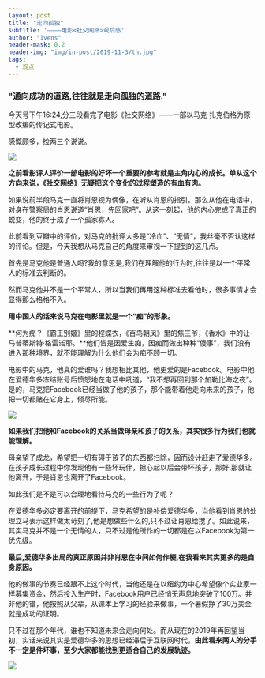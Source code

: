 ```yaml
---
layout: post
title: "走向孤独"
subtitle: '————电影<社交网络>观后感'
author: "Ivens"
header-mask: 0.2
header-img: "img/in-post/2019-11-3/th.jpg"
tags:
  - 观点
---
```


### "通向成功的道路,往往就是走向孤独的道路."

今天号下午16:24,分三段看完了电影《社交网络》——一部以马克·扎克伯格为原型改编的传记式电影。

感慨颇多，捡两三个说说。

![](../../../../img/in-post/2019-11-2/a.jpg)

**之前看影评人评价一部电影的好坏一个重要的参考就是主角内心的成长。单从这个方向来说，《社交网络》无疑把这个变化的过程塑造的有血有肉。**

如果说前半段马克一直将肖恩视为偶像，在听从肖恩的指引。那么从他在电话中，对身在警察局的肖恩说道“肖恩，先回家吧”。从这一刻起，他的内心完成了真正的蜕变，他的终于成了一个孤家寡人。

此前看到豆瓣中的评价，对马克的批评大多是“冷血”、“无情”，我丝毫不否认这样的评论。但是，今天我想从马克自己的角度来审视一下提到的这几点。

首先是马克他是普通人吗?我的意思是,我们在理解他的行为时,往往是以一个平常人的标准去判断的。

然而马克他并不是一个平常人，所以当我们再用这种标准去看他时，很多事情才会显得那么格格不入。

**用中国人的话来说马克在电影里就是一个“痴”的形象。**

**何为痴？《霸王别姬》里的程蝶衣，《百鸟朝凤》里的焦三爷，《香水》中的让·马普蒂斯特·格雷诺耶。**他们皆是因爱生痴，因痴而做出种种“傻事”，我们没有进入那种境界，就不能理解为什么他们会为痴不顾一切。

电影中的马克，他真的爱谁吗？我想相比其他，他更爱的是Facebook。电影中他在爱德华多冻结账号后愤怒地在电话中吼道，“我不想再回到那个加勒比海之夜”。是的，马克把Facebook已经当做了他的孩子，那个能带着他走向未来的孩子，他把一切都赌在它身上，倾尽所能。

![](../../../../img/in-post/2019-11-2/a.png)

**如果我们把他和Facebook的关系当做母亲和孩子的关系，其实很多行为我们也就能理解。**

母亲望子成龙，希望把一切有碍于孩子的东西都扫除，因而设计赶走了爱德华多。在孩子成长过程中你发现他有一些坏玩伴，担心起以后会带坏孩子，那好,那就让他离开，于是肖恩也离开了Facebook。

如此我们是不是可以合理地看待马克的一些行为了呢？

在爱德华多必定要离开的前提下，马克希望的是补偿爱德华多，当他看到肖恩的处理立马表示这样做太苛刻了,他是想做些什么的,只不过让肖恩给搅了。如此说来，其实马克并不是一个无情的人，只不过是他所作的一切都是在以Facebook为第一优先级。

**最后,爱德华多出局的真正原因并非肖恩在中间如何作梗,在我看来其实更多的是自身原因。**

他的做事的节奏已经跟不上这个时代，当他还是在以纽约为中心希望像个实业家一样募集资金，然后投入生产时，Facebook用户已经悄无声息地突破了100万。并非他的错，他按照从父辈，从课本上学习的经验来做事，一个暑假挣了30万美金就是成功的证明。

只不过在那个年代，谁也不知道未来会走向何处。而从现在的2019年再回望当初，实话来说其实是爱德华多的思想已经滞后于互联网时代，**由此看来两人的分手不一定是件坏事，至少大家都能找到更适合自己的发展轨迹。**

![](../../../../img/in-post/2019-11-2/b.jpg)


